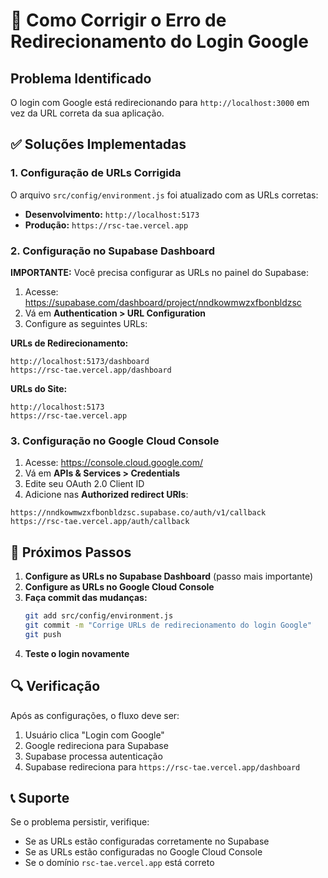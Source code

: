 # 🔧 Como Corrigir o Erro de Redirecionamento do Login Google

## Problema Identificado
O login com Google está redirecionando para `http://localhost:3000` em vez da URL correta da sua aplicação.

## ✅ Soluções Implementadas

### 1. Configuração de URLs Corrigida
O arquivo `src/config/environment.js` foi atualizado com as URLs corretas:
- **Desenvolvimento:** `http://localhost:5173`
- **Produção:** `https://rsc-tae.vercel.app`

### 2. Configuração no Supabase Dashboard

**IMPORTANTE:** Você precisa configurar as URLs no painel do Supabase:

1. Acesse: https://supabase.com/dashboard/project/nndkowmwzxfbonbldzsc
2. Vá em **Authentication > URL Configuration**
3. Configure as seguintes URLs:

**URLs de Redirecionamento:**
```
http://localhost:5173/dashboard
https://rsc-tae.vercel.app/dashboard
```

**URLs do Site:**
```
http://localhost:5173
https://rsc-tae.vercel.app
```

### 3. Configuração no Google Cloud Console

1. Acesse: https://console.cloud.google.com/
2. Vá em **APIs & Services > Credentials**
3. Edite seu OAuth 2.0 Client ID
4. Adicione nas **Authorized redirect URIs**:
```
https://nndkowmwzxfbonbldzsc.supabase.co/auth/v1/callback
https://rsc-tae.vercel.app/auth/callback
```

## 🚀 Próximos Passos

1. **Configure as URLs no Supabase Dashboard** (passo mais importante)
2. **Configure as URLs no Google Cloud Console**
3. **Faça commit das mudanças:**
   ```bash
   git add src/config/environment.js
   git commit -m "Corrige URLs de redirecionamento do login Google"
   git push
   ```
4. **Teste o login novamente**

## 🔍 Verificação

Após as configurações, o fluxo deve ser:
1. Usuário clica "Login com Google"
2. Google redireciona para Supabase
3. Supabase processa autenticação
4. Supabase redireciona para `https://rsc-tae.vercel.app/dashboard`

## 📞 Suporte

Se o problema persistir, verifique:
- Se as URLs estão configuradas corretamente no Supabase
- Se as URLs estão configuradas no Google Cloud Console
- Se o domínio `rsc-tae.vercel.app` está correto 